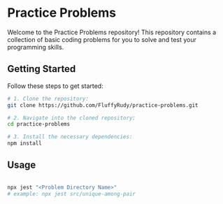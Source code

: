 # Practice Problems

Welcome to the Practice Problems repository! This repository contains a collection of basic coding problems for you to solve and test your programming skills.

## Getting Started

Follow these steps to get started:

```bash
# 1. Clone the repository:
git clone https://github.com/FluffyRudy/practice-problems.git

# 2. Navigate into the cloned repository:
cd practice-problems

# 3. Install the necessary dependencies:
npm install
```

## Usage
```bash

npx jest "<Problem Directory Name>"
# example: npx jest src/unique-among-pair
```
